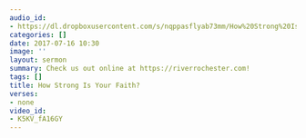 ```yaml
---
audio_id:
- https://dl.dropboxusercontent.com/s/nqppasflyab73mm/How%20Strong%20Is%20Your%20Faith%3F.mp3?dl=0
categories: []
date: 2017-07-16 10:30
image: ''
layout: sermon
summary: Check us out online at https://riverrochester.com!
tags: []
title: How Strong Is Your Faith?
verses:
- none
video_id:
- K5KV_fA16GY
---
```

